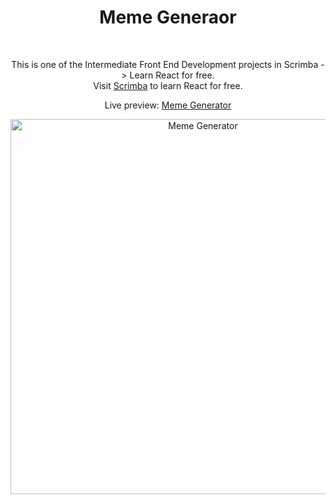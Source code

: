 <h1 align="center">Meme Generaor</h1><br>
<p align="center">This is one of the Intermediate Front End Development projects in Scrimba -> Learn React for free.<br>
Visit <a href="https://scrimba.com/learn/learnreact">Scrimba</a> to learn React for free.<br>

<p align="center">Live preview: <a href="https://albugeorge.github.io/meme-generator/">Meme Generator</a><br></p>

<p align="center">
<img src="https://albugeorge.github.io/meme-generator/preview.png" width="600" alt="Meme Generator">
</p>
